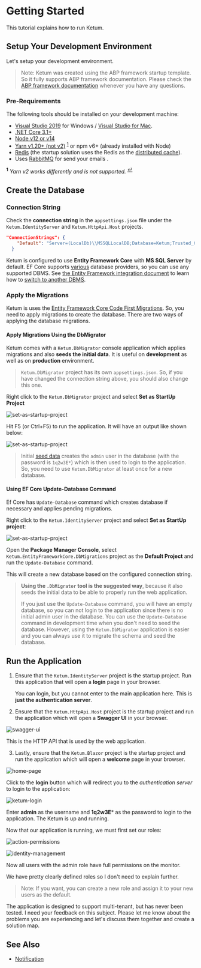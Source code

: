 # Getting Started

This tutorial explains how to run Ketum.

## Setup Your Development Environment

Let's setup your development environment.

> Note: Ketum was created using the ABP framework startup template. So it fully supports ABP framework documentation. Please check the [ABP framework documentation](https://docs.abp.io/en/abp/latest) whenever you have any questions.

### Pre-Requirements

The following tools should be installed on your development machine:

* [Visual Studio 2019](https://visualstudio.microsoft.com/vs/) for Windows / [Visual Studio for Mac](https://visualstudio.microsoft.com/vs/mac/).
* [.NET Core 3.1+](https://www.microsoft.com/net/download/dotnet-core/)
* [Node v12 or v14](https://nodejs.org/)
* [Yarn v1.20+ (not v2)](https://classic.yarnpkg.com/en/docs/install) <sup id="a-yarn">[1](#f-yarn)</sup> or npm v6+ (already installed with Node)
* [Redis](https://redis.io/) (the startup solution uses the Redis as the [distributed cache](Caching.md)).
* Uses [RabbitMQ](https://www.rabbitmq.com/) for send your emails .

<sup id="f-yarn"><b>1</b></sup> _Yarn v2 works differently and is not supported._ <sup>[↩](#a-yarn)</sup>

## Create the Database

### Connection String

Check the **connection string** in the `appsettings.json` file under the `Ketum.IdentityServer` and `Ketum.HttpApi.Host` projects.

````json
"ConnectionStrings": {
    "Default": "Server=(LocalDb)\\MSSQLLocalDB;Database=Ketum;Trusted_Connection=True;MultipleActiveResultSets=true"
  }
````

Ketum is configured to use **Entity Framework Core** with **MS SQL Server** by default. EF Core supports [various](https://docs.microsoft.com/en-us/ef/core/providers/) database providers, so you can use any supported DBMS. See [the Entity Framework integration document](https://docs.abp.io/en/abp/latest/Entity-Framework-Core) to learn how to [switch to another DBMS](https://docs.abp.io/en/abp/latest/Entity-Framework-Core-Other-DBMS).

### Apply the Migrations

Ketum is uses the [Entity Framework Core Code First Migrations](https://docs.microsoft.com/en-us/ef/core/managing-schemas/migrations/?tabs=dotnet-core-cli). So, you need to apply migrations to create the database. There are two ways of applying the database migrations.

#### Apply Migrations Using the DbMigrator

Ketum comes with a `Ketum.DbMigrator` console application which applies migrations and also **seeds the initial data**. It is useful on **development** as well as on **production** environment.

> `Ketum.DbMigrator` project has its own `appsettings.json`. So, if you have changed the connection string above, you should also change this one. 

Right click to the `Ketum.DbMigrator` project and select **Set as StartUp Project**

![set-as-startup-project](./set-as-startup-project.png)

Hit F5 (or Ctrl+F5) to run the application. It will have an output like shown below:

![set-as-startup-project](./db-migrator-output.png)



> Initial [seed data](https://docs.abp.io/en/abp/latest/Data-Seeding) creates the `admin` user in the database (with the password is `1q2w3E*`) which is then used to login to the application. So, you need to use `Ketum.DbMigrator` at least once for a new database.

#### Using EF Core Update-Database Command

Ef Core has `Update-Database` command which creates database if necessary and applies pending migrations.

Right click to the `Ketum.IdentityServer` project and select **Set as StartUp project**:

![set-as-startup-project](./set-as-startup-project.png)

Open the **Package Manager Console**, select `Ketum.EntityFrameworkCore.DbMigrations` project as the **Default Project** and run the `Update-Database` command.

This will create a new database based on the configured connection string.

> **Using the `.DbMigrator` tool is the suggested way**, because it also seeds the initial data to be able to properly run the web application.
>
> If you just use the `Update-Database` command, you will have an empty database, so you can not login to the application since there is no initial admin user in the database. You can use the `Update-Database` command in development time when you don't need to seed the database. However, using the `Ketum.DbMigrator` application is easier and you can always use it to migrate the schema and seed the database.

## Run the Application

1. Ensure that the `Ketum.IdentityServer` project is the startup project. Run this application that will open a **login** page in your browser.

   You can login, but you cannot enter to the main application here. This is **just the authentication server**.

2. Ensure that the `Ketum.HttpApi.Host` project is the startup project and run the application which will open a **Swagger UI** in your browser.

![swagger-ui](./swagger-ui.png)

This is the HTTP API that is used by the web application.

3. Lastly, ensure that the `Ketum.Blazor` project is the startup project and run the application which will open a **welcome** page in your browser.

![home-page](./home-page.png)

Click to the **login** button which will redirect you to the *authentication server* to login to the application:

![ketum-login](./ketum-login.png)

Enter **admin** as the username and **1q2w3E*** as the password to login to the application. The Ketum is up and running.

Now that our application is running, we must first set our roles:

![action-permissions](./action-permissions.png)

![identity-management](./identity-management.png)

Now all users with the admin role have full permissions on the monitor.

We have pretty clearly defined roles so I don't need to explain further.

> Note: If you want, you can create a new role and assign it to your new users as the default.

The application is designed to support multi-tenant, but has never been tested. I need your feedback on this subject. Please let me know about the problems you are experiencing and let's discuss them together and create a solution map.

## See Also

- [Notification](https://github.com/berkansasmaz/ketum/blob/master/docs/Notification/Index.md)

